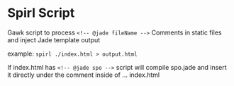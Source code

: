 # Spirl Script

Gawk script to process `<!-- @jade fileName -->` Comments in static files and inject Jade template output

example: `spirl ./index.html > output.html`

If index.html has `<!-- @jade spo -->` script will compile spo.jade and insert it directly under the comment inside of ... index.html
